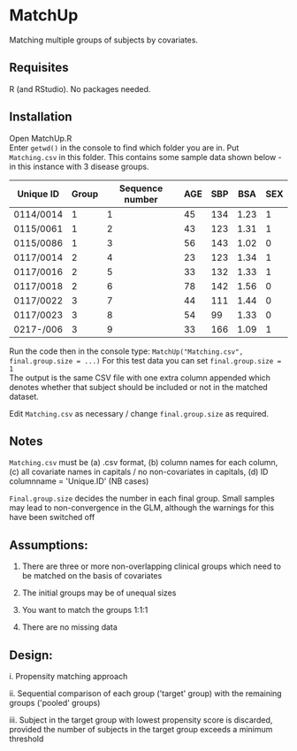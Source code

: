 # MatchUp
Matching multiple groups of subjects by covariates. 

## Requisites
R (and RStudio).
No packages needed.

## Installation
Open MatchUp.R  
Enter ```getwd()``` in the console to find which folder you are in.
Put `Matching.csv` in this folder.
This contains some sample data shown below - in this instance with 3 disease groups.

| Unique ID | Group | Sequence number | AGE | SBP | BSA  | SEX | 
|-----------|-------|-----------------|-----|-----|------|-----| 
| 0114/0014 | 1     | 1               | 45  | 134 | 1.23 | 1   | 
| 0115/0061 | 1     | 2               | 43  | 123 | 1.31 | 1   | 
| 0115/0086 | 1     | 3               | 56  | 143 | 1.02 | 0   | 
| 0117/0014 | 2     | 4               | 23  | 123 | 1.34 | 1   | 
| 0117/0016 | 2     | 5               | 33  | 132 | 1.33 | 1   | 
| 0117/0018 | 2     | 6               | 78  | 142 | 1.56 | 0   | 
| 0117/0022 | 3     | 7               | 44  | 111 | 1.44 | 0   | 
| 0117/0023 | 3     | 8               | 54  | 99  | 1.33 | 0   | 
| 0217-/006 | 3     | 9               | 33  | 166 | 1.09 | 1   | 

Run the code then in the console type: ```MatchUp("Matching.csv", final.group.size = ...)```  For this test data you can set ```final.group.size = 1```    
The output is the same CSV file with one extra column appended which denotes whether that subject should be included or not in the matched dataset.

Edit `Matching.csv` as necessary / change `final.group.size` as required.

## Notes
`Matching.csv` must be (a) .csv format, (b) column names for each column, (c) all covariate names in capitals / no non-covariates in capitals, (d) ID columnname = 'Unique.ID' (NB cases)

`Final.group.size` decides the number in each final group. Small samples may lead to non-convergence in the GLM, although the warnings for this have been switched off


## Assumptions:

1. There are three or more non-overlapping clinical groups which need to be matched on the basis of covariates

2. The initial groups may be of unequal sizes

3. You want to match the groups 1:1:1

4. There are no missing data



## Design:

i. Propensity matching approach

ii. Sequential comparison of each group ('target' group) with the remaining groups ('pooled' groups)

iii. Subject in the target group with lowest propensity score is discarded, provided the number of subjects in the target group exceeds a minimum threshold

